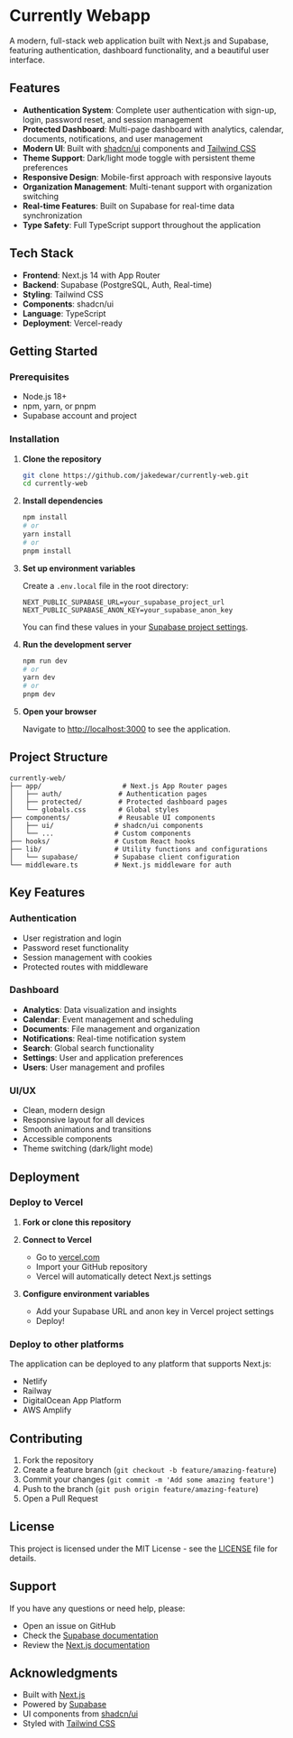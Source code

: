 # Currently Webapp

A modern, full-stack web application built with Next.js and Supabase, featuring authentication, dashboard functionality, and a beautiful user interface.

## Features

- **Authentication System**: Complete user authentication with sign-up, login, password reset, and session management
- **Protected Dashboard**: Multi-page dashboard with analytics, calendar, documents, notifications, and user management
- **Modern UI**: Built with [shadcn/ui](https://ui.shadcn.com/) components and [Tailwind CSS](https://tailwindcss.com)
- **Theme Support**: Dark/light mode toggle with persistent theme preferences
- **Responsive Design**: Mobile-first approach with responsive layouts
- **Organization Management**: Multi-tenant support with organization switching
- **Real-time Features**: Built on Supabase for real-time data synchronization
- **Type Safety**: Full TypeScript support throughout the application

## Tech Stack

- **Frontend**: Next.js 14 with App Router
- **Backend**: Supabase (PostgreSQL, Auth, Real-time)
- **Styling**: Tailwind CSS
- **Components**: shadcn/ui
- **Language**: TypeScript
- **Deployment**: Vercel-ready

## Getting Started

### Prerequisites

- Node.js 18+ 
- npm, yarn, or pnpm
- Supabase account and project

### Installation

1. **Clone the repository**
   ```bash
   git clone https://github.com/jakedewar/currently-web.git
   cd currently-web
   ```

2. **Install dependencies**
   ```bash
   npm install
   # or
   yarn install
   # or
   pnpm install
   ```

3. **Set up environment variables**
   
   Create a `.env.local` file in the root directory:
   ```env
   NEXT_PUBLIC_SUPABASE_URL=your_supabase_project_url
   NEXT_PUBLIC_SUPABASE_ANON_KEY=your_supabase_anon_key
   ```

   You can find these values in your [Supabase project settings](https://supabase.com/dashboard/project/_?showConnect=true).

4. **Run the development server**
   ```bash
   npm run dev
   # or
   yarn dev
   # or
   pnpm dev
   ```

5. **Open your browser**
   
   Navigate to [http://localhost:3000](http://localhost:3000) to see the application.

## Project Structure

```
currently-web/
├── app/                    # Next.js App Router pages
│   ├── auth/              # Authentication pages
│   ├── protected/         # Protected dashboard pages
│   └── globals.css        # Global styles
├── components/            # Reusable UI components
│   ├── ui/               # shadcn/ui components
│   └── ...               # Custom components
├── hooks/                # Custom React hooks
├── lib/                  # Utility functions and configurations
│   └── supabase/         # Supabase client configuration
└── middleware.ts         # Next.js middleware for auth
```

## Key Features

### Authentication
- User registration and login
- Password reset functionality
- Session management with cookies
- Protected routes with middleware

### Dashboard
- **Analytics**: Data visualization and insights
- **Calendar**: Event management and scheduling
- **Documents**: File management and organization
- **Notifications**: Real-time notification system
- **Search**: Global search functionality
- **Settings**: User and application preferences
- **Users**: User management and profiles

### UI/UX
- Clean, modern design
- Responsive layout for all devices
- Smooth animations and transitions
- Accessible components
- Theme switching (dark/light mode)

## Deployment

### Deploy to Vercel

1. **Fork or clone this repository**
2. **Connect to Vercel**
   - Go to [vercel.com](https://vercel.com)
   - Import your GitHub repository
   - Vercel will automatically detect Next.js settings

3. **Configure environment variables**
   - Add your Supabase URL and anon key in Vercel project settings
   - Deploy!

### Deploy to other platforms

The application can be deployed to any platform that supports Next.js:
- Netlify
- Railway
- DigitalOcean App Platform
- AWS Amplify

## Contributing

1. Fork the repository
2. Create a feature branch (`git checkout -b feature/amazing-feature`)
3. Commit your changes (`git commit -m 'Add some amazing feature'`)
4. Push to the branch (`git push origin feature/amazing-feature`)
5. Open a Pull Request

## License

This project is licensed under the MIT License - see the [LICENSE](LICENSE) file for details.

## Support

If you have any questions or need help, please:
- Open an issue on GitHub
- Check the [Supabase documentation](https://supabase.com/docs)
- Review the [Next.js documentation](https://nextjs.org/docs)

## Acknowledgments

- Built with [Next.js](https://nextjs.org)
- Powered by [Supabase](https://supabase.com)
- UI components from [shadcn/ui](https://ui.shadcn.com)
- Styled with [Tailwind CSS](https://tailwindcss.com)
